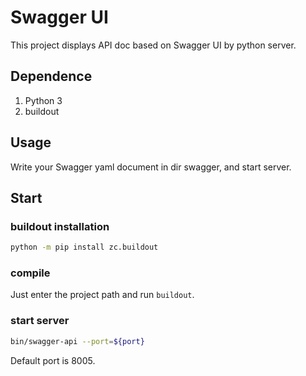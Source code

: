 # Swagger UI

This project displays API doc based on Swagger UI by python server.

## Dependence

1. Python 3
2. buildout

## Usage

Write your Swagger yaml document in dir swagger, and start server.

## Start

### buildout installation

```bash
python -m pip install zc.buildout
```

### compile

Just enter the project path and run `buildout`.

### start server

```bash
bin/swagger-api --port=${port}
```

Default port is 8005.
